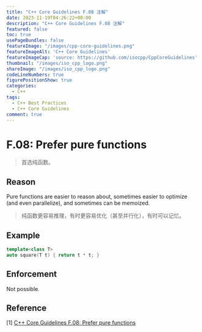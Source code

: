 ```yaml
---
title: "C++ Core Guidelines F.08 注解"
date: 2023-11-19T04:26:22+08:00
description: "C++ Core Guidelines F.08 注解"
featured: false
toc: true
usePageBundles: false
featureImage: "/images/cpp-core-guidelines.png"
featureImageAlt: 'C++ Core Guidelines'
featureImageCap: 'source: https://github.com/isocpp/CppCoreGuidelines'
thumbnail: "/images/iso_cpp_logo.png"
shareImage: "/images/iso_cpp_logo.png"
codeLineNumbers: true
figurePositionShow: true
categories:
  - C++
tags:
  - C++ Best Practices
  - C++ Core Guidelines
comment: true
---
```


# F.08: Prefer pure functions

>首选纯函数。

## Reason

Pure functions are easier to reason about, sometimes easier to optimize (and even parallelize), and sometimes can be memoized.

>纯函数更容易推理，有时更容易优化（甚至并行化），有时可以记忆。

## Example

```c++
template<class T>
auto square(T t) { return t * t; }
```

## Enforcement

Not possible.

## Reference

[1] [C++ Core Guidelines F.08: Prefer pure functions](https://isocpp.github.io/CppCoreGuidelines/CppCoreGuidelines#f8-prefer-pure-functions)
